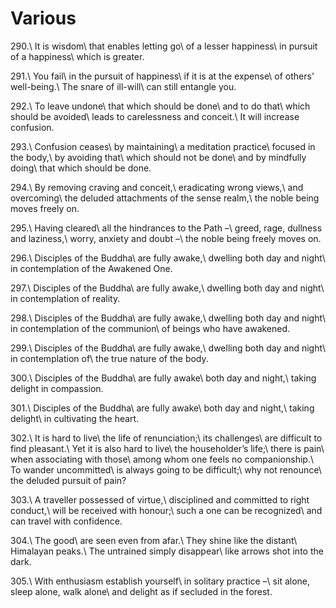 Various
=======

290.\\
It is wisdom\\
that enables letting go\\
of a lesser happiness\\
in pursuit of a happiness\\
which is greater.

291.\\
You fail\\
in the pursuit of happiness\\
if it is at the expense\\
of others’ well-being.\\
The snare of ill-will\\
can still entangle you.

292.\\
To leave undone\\
that which should be done\\
and to do that\\
which should be avoided\\
leads to carelessness and conceit.\\
It will increase confusion.

293.\\
Confusion ceases\\
by maintaining\\
a meditation practice\\
focused in the body,\\
by avoiding that\\
which should not be done\\
and by mindfully doing\\
that which should be done.

294.\\
By removing craving and conceit,\\
eradicating wrong views,\\
and overcoming\\
the deluded attachments of the sense realm,\\
the noble being moves freely on.

295.\\
Having cleared\\
all the hindrances to the Path –\\
greed, rage, dullness and laziness,\\
worry, anxiety and doubt –\\
the noble being freely moves on.

296.\\
Disciples of the Buddha\\
are fully awake,\\
dwelling both day and night\\
in contemplation of the Awakened One.

297.\\
Disciples of the Buddha\\
are fully awake,\\
dwelling both day and night\\
in contemplation of reality.

298.\\
Disciples of the Buddha\\
are fully awake,\\
dwelling both day and night\\
in contemplation of the communion\\
of beings who have awakened.

299.\\
Disciples of the Buddha\\
are fully awake,\\
dwelling both day and night\\
in contemplation of\\
the true nature of the body.

300.\\
Disciples of the Buddha\\
are fully awake\\
both day and night,\\
taking delight in compassion.

301.\\
Disciples of the Buddha\\
are fully awake\\
both day and night,\\
taking delight\\
in cultivating the heart.

302.\\
It is hard to live\\
the life of renunciation;\\
its challenges\\
are difficult to find pleasant.\\
Yet it is also hard to live\\
the householder’s life;\\
there is pain\\
when associating with those\\
among whom one feels no companionship.\\
To wander uncommitted\\
is always going to be difficult;\\
why not renounce\\
the deluded pursuit of pain?

303.\\
A traveller possessed of virtue,\\
disciplined and committed to right conduct,\\
will be received with honour;\\
such a one can be recognized\\
and can travel with confidence.

304.\\
The good\\
are seen even from afar.\\
They shine like the distant\\
Himalayan peaks.\\
The untrained simply disappear\\
like arrows shot into the dark.

305.\\
With enthusiasm establish yourself\\
in solitary practice –\\
sit alone, sleep alone, walk alone\\
and delight as if secluded in the forest.
